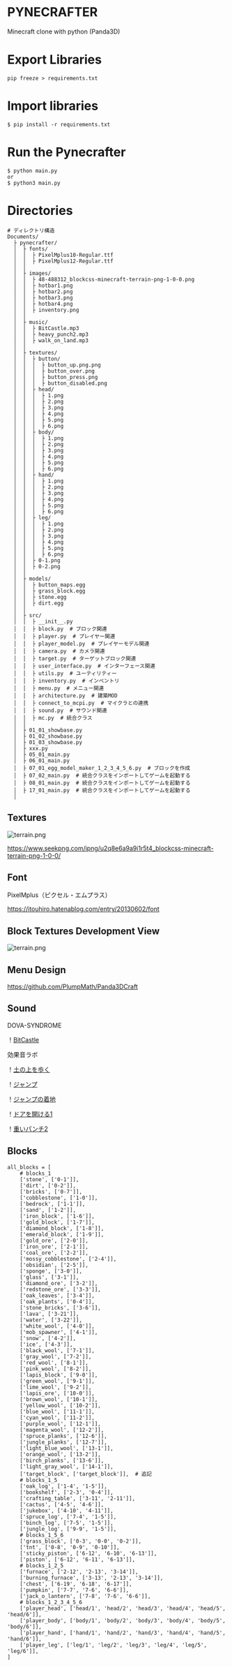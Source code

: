 # PYNECRAFTER

Minecraft clone with python (Panda3D)

# Export Libraries

```
pip freeze > requirements.txt
```

# Import libraries

```
$ pip install -r requirements.txt
```

# Run the Pynecrafter

```
$ python main.py
or
$ python3 main.py
```

# Directories

```
# ディレクトリ構造
Documents/
  ├ pynecrafter/
  │  ├ fonts/
  │  │  ├ PixelMplus10-Regular.ttf
  │  │  ├ PixelMplus12-Regular.ttf
  │  │  
  │  ├ images/
  │  │  ├ 48-488312_blockcss-minecraft-terrain-png-1-0-0.png
  │  │  ├ hotbar1.png
  │  │  ├ hotbar2.png
  │  │  ├ hotbar3.png
  │  │  ├ hotbar4.png
  │  │  ├ inventory.png
  │  │
  │  ├ music/
  │  │  ├ BitCastle.mp3
  │  │  ├ heavy_punch2.mp3
  │  │  ├ walk_on_land.mp3
  │  │  
  │  ├ textures/
  │  │  ├ button/
  │  │  │  ├ button_up.png.png
  │  │  │  ├ button_over.png
  │  │  │  ├ button_press.png
  │  │  │  ├ button_disabled.png
  │  │  ├ head/
  │  │  │  ├ 1.png
  │  │  │  ├ 2.png
  │  │  │  ├ 3.png
  │  │  │  ├ 4.png
  │  │  │  ├ 5.png
  │  │  │  ├ 6.png
  │  │  ├ body/
  │  │  │  ├ 1.png
  │  │  │  ├ 2.png
  │  │  │  ├ 3.png
  │  │  │  ├ 4.png
  │  │  │  ├ 5.png
  │  │  │  ├ 6.png
  │  │  ├ hand/
  │  │  │  ├ 1.png
  │  │  │  ├ 2.png
  │  │  │  ├ 3.png
  │  │  │  ├ 4.png
  │  │  │  ├ 5.png
  │  │  │  ├ 6.png
  │  │  ├ leg/
  │  │  │  ├ 1.png
  │  │  │  ├ 2.png
  │  │  │  ├ 3.png
  │  │  │  ├ 4.png
  │  │  │  ├ 5.png
  │  │  │  ├ 6.png
  │  │  ├ 0-1.png
  │  │  ├ 0-2.png
  │  │  
  │  ├ models/
  │  │  ├ button_maps.egg
  │  │  ├ grass_block.egg
  │  │  ├ stone.egg
  │  │  ├ dirt.egg
  │  │  
  │  ├ src/
  │  │  ├ __init__.py
  │  │  ├ block.py  # ブロック関連
  │  │  ├ player.py  # プレイヤー関連
  │  │  ├ player_model.py  # プレイヤーモデル関連
  │  │  ├ camera.py  # カメラ関連
  │  │  ├ target.py  # ターゲットブロック関連
  │  │  ├ user_interface.py  # インターフェース関連
  │  │  ├ utils.py  # ユーティリティー
  │  │  ├ inventory.py  # インベントリ
  │  │  ├ menu.py  # メニュー関連
  │  │  ├ architecture.py  # 建築MOD
  │  │  ├ connect_to_mcpi.py  # マイクラとの連携
  │  │  ├ sound.py  # サウンド関連
  │  │  ├ mc.py  # 統合クラス
  │  │  
  │  ├ 01_01_showbase.py
  │  ├ 01_02_showbase.py
  │  ├ 01_03_showbase.py
  │  ├ xxx.py
  │  ├ 05_01_main.py
  │  ├ 06_01_main.py
  │  ├ 07_01_egg_model_maker_1_2_3_4_5_6.py  # ブロックを作成
  │  ├ 07_02_main.py  # 統合クラスをインポートしてゲームを起動する
  │  ├ 08_01_main.py  # 統合クラスをインポートしてゲームを起動する
  │  ├ 17_01_main.py  # 統合クラスをインポートしてゲームを起動する
  │  

```

## Textures

![terrain.png](images/48-488312_blockcss-minecraft-terrain-png-1-0-0.png) 

https://www.seekpng.com/ipng/u2q8e6a9a9i1r5t4_blockcss-minecraft-terrain-png-1-0-0/

## Font

PixelMplus（ピクセル・エムプラス）

https://itouhiro.hatenablog.com/entry/20130602/font


## Block Textures Development View

![terrain.png](images/numbers_development_view.png) 

## Menu Design

https://github.com/PlumpMath/Panda3DCraft

## Sound

DOVA-SYNDROME

！[BitCastle](https://dova-s.jp/bgm/play3662.html?rtype=sb)

効果音ラボ

！[土の上を歩く](https://soundeffect-lab.info/sound/various/)

！[ジャンプ](https://soundeffect-lab.info/sound/various/)

！[ジャンプの着地](https://soundeffect-lab.info/sound/various/)

！[ドアを開ける1](https://soundeffect-lab.info/sound/various/)

！[重いパンチ2](https://soundeffect-lab.info/sound/battle/)

## Blocks

```
all_blocks = [
    # blocks_1
    ['stone', ['0-1']],
    ['dirt', ['0-2']],
    ['bricks', ['0-7']],
    ['cobblestone', ['1-0']],
    ['bedrock', ['1-1']],
    ['sand', ['1-2']],
    ['iron_block', ['1-6']],
    ['gold_block', ['1-7']],
    ['diamond_block', ['1-8']],
    ['emerald_block', ['1-9']],
    ['gold_ore', ['2-0']],
    ['iron_ore', ['2-1']],
    ['coal_ore', ['2-2']],
    ['mossy_cobblestone', ['2-4']],
    ['obsidian', ['2-5']],
    ['sponge', ['3-0']],
    ['glass', ['3-1']],
    ['diamond_ore', ['3-2']],
    ['redstone_ore', ['3-3']],
    ['oak_leaves', ['3-4']],
    ['oak_plants', ['0-4']],
    ['stone_bricks', ['3-6']],
    ['lava', ['3-21']],
    ['water', ['3-22']],
    ['white_wool', ['4-0']],
    ['mob_spawner', ['4-1']],
    ['snow', ['4-2']],
    ['ice', ['4-3']],
    ['black_wool', ['7-1']],
    ['gray_wool', ['7-2']],
    ['red_wool', ['8-1']],
    ['pink_wool', ['8-2']],
    ['lapis_block', ['9-0']],
    ['green_wool', ['9-1']],
    ['lime_wool', ['9-2']],
    ['lapis_ore', ['10-0']],
    ['brown_wool', ['10-1']],
    ['yellow_wool', ['10-2']],
    ['blue_wool', ['11-1']],
    ['cyan_wool', ['11-2']],
    ['purple_wool', ['12-1']],
    ['magenta_wool', ['12-2']],
    ['spruce_planks', ['12-6']],
    ['jungle_planks', ['12-7']],
    ['light_blue_wool', ['13-1']],
    ['orange_wool', ['13-2']],
    ['birch_planks', ['13-6']],
    ['light_gray_wool', ['14-1']],
    ['target_block', ['target_block']],  # 追記
    # blocks_1_5
    ['oak_log', ['1-4', '1-5']],
    ['bookshelf', ['2-3', '0-4']],
    ['crafting_table', ['3-11', '2-11']],
    ['cactus', ['4-5', '4-6']],
    ['jukebox', ['4-10', '4-11']],
    ['spruce_log', ['7-4', '1-5']],
    ['binch_log', ['7-5', '1-5']],
    ['jungle_log', ['9-9', '1-5']],
    # blocks_1_5_6
    ['grass_block', ['0-3', '0-0', '0-2']],
    ['tnt', ['0-8', '0-9', '0-10']],
    ['sticky_piston', ['6-12', '6-10', '6-13']],
    ['piston', ['6-12', '6-11', '6-13']],
    # blocks_1_2_5
    ['furnace', ['2-12', '2-13', '3-14']],
    ['burning_furnace', ['3-13', '2-13', '3-14']],
    ['chest', ['6-19', '6-18', '6-17']],
    ['pumpkin', ['7-7', '7-6', '6-6']],
    ['jack_o_lantern', ['7-8', '7-6', '6-6']],
    # blocks_1_2_3_4_5_6
    ['player_head', ['head/1', 'head/2', 'head/3', 'head/4', 'head/5', 'head/6']],
    ['player_body', ['body/1', 'body/2', 'body/3', 'body/4', 'body/5', 'body/6']],
    ['player_hand', ['hand/1', 'hand/2', 'hand/3', 'hand/4', 'hand/5', 'hand/6']],
    ['player_leg', ['leg/1', 'leg/2', 'leg/3', 'leg/4', 'leg/5', 'leg/6']],
]
```